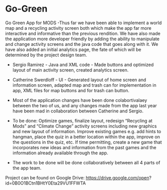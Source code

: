 # Go-Green
Go Green App for MODS
 -Thus far we have been able to implement a world map and a recycling activity screen
both which make the app far more interactive and informative than the previous
rendition. We have also made the application more developer friendly by adding the
ability to manipulate and change activity screens and the java code that goes along with
it. We have also added an initial analytics page, the fate of which will be determined by
the project design team.

- Sergio Ramirez - Java and XML code - Made buttons and optimized layout of main
activity screen, created analytics screen.

- Catherine Swerdloff - UI - Generated layout of home screen and information screen,
adapted map and trash can for implementation in app, XML files for map buttons and for
trash can button.

- Most of the application changes have been done colabortivalaey between the two of
us, and any changes made from the app last year have been mad in collaboration
between Catherine and Sergio.

- To be done: Optimize games, finalize layout, redesign “Recycling at Mods” and
“Climate Change” activity screens including new graphics and new layout of information.
Improve existing games e.g. add hints to hangman, place the quiz in a better location
within the app, improve on the questions in the quiz, etc. If time permitting, create a new
game that incorporates new ideas and information from the past games and the
information already available through the app.

- The work to be done will be done collaboratively between all 4 parts of the app team.

Project can be found on Google Drive: https://drive.google.com/open?
id=0B0O1BCtn1BHtY0Eta29VU1FFWTA
